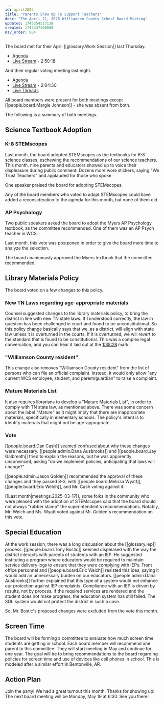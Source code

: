 ```yaml
---
id: april2025
title: "Parents Show Up To Support Teachers"
desc: "The April 21, 2025 Williamson County School Board Meeting"
updated: 1745354517138
created: 1745337300089
nav_order: 984
---
```


The board met for their April [[glossary.Work Session]] last Thursday.

- [Agenda](https://meeting.boeconnect.net/Public/Agenda/566?meeting=684331)
- [Live Stream](https://www.youtube.com/watch?v=zN55GmcJGLo) - 2:50:18

And their regular voting meeting last night.

- [Agenda](https://meeting.boeconnect.net/Public/Agenda/566?meeting=685509)
- [Live Stream](https://www.youtube.com/live/lDN7bknxhX4) - 2:04:30
- [Live Threads](https://www.threads.net/@murribu/post/DIugFlZJcgy)

All board members were present for both meetings except [[people.board.Margie Johnson]] - she was absent from both.

The following is a summary of both meetings.

## Science Textbook Adoption

### K-8 STEMscopes

Last month, the board adopted STEMscopes as the textbooks for K-8 science classes, eschewing the recommendations of our science teachers. This month, nine parents and educators showed up to voice their displeasure during public comment. Dozens more wore stickers, saying "We Trust Teachers" and applauded for those who spoke.

One speaker praised the board for adopting STEMscopes.

Any of the board members who voted to adopt STEMscopes could have added a reconsideration to the agenda for this month, but none of them did.

### AP Psychology

Two public speakers asked the board to adopt the Myers AP Psychology textbook, as the committee recommended. One of them was an AP Psych teacher in WCS.

Last month, this vote was postponed in order to give the board more time to analyze the selection.

The board unanimously approved the Myers textbook that the committee recommended.

## Library Materials Policy

The board voted on a few changes to this policy.

### New TN Laws regarding age-appropriate materials

Counsel suggested changes to the library materials policy, to bring the district in line with new TN state laws. If I understood correctly, the law in question has been challenged in court and found to be unconstitutional. So this policy change basically says that we, as a district, will align with state law unless it is overturned in the courts. If it is overturned, we will revert to the standard that is found to be constitutional. This was a complex legal conversation, and you can hear it laid out at the [1:38:28](https://www.youtube.com/live/lDN7bknxhX4?si=kaIIHPMj1RzN7hLb&t=5908) mark.

### "Williamson County resident"

This change also removes "Williamson County resident" from the list of persons who can file an official complaint. Instead, it would only allow "any current WCS employee, student, and parent/guardian" to raise a complaint.

### Mature Materials List

It also requires librarians to develop a "Mature Materials List", in order to comply with TN state law, as mentioned above. There was some concern about the label "Mature" as it might imply that there are inappropriate materials, specifically in elementary schools. The policy's intent is to identify materials that might not be age-appropriate.

### Vote

[[people.board.Dan Cash]] seemed confused about why these changes were necessary. [[people.admin.Dana Ausbrooks]] and [[people.board.Jay Galbreath]] tried to explain the reasons, but he was apparently unconvinced, asking "do we implement policies, anticipating that laws will change?"

[[people.admin.Jason Golden]] recommended the approval of these changes and they passed 8-3, with [[people.board.Melissa Wyatt]], [[people.board.Eric Welch]], and Mr. Cash voting against it.

[[Last month|meetings.2025-03-17]], some folks in the community who were pleased with the adoption of STEMscopes said that the board should not always "rubber stamp" the superintendent's recommendations. Notably, Mr. Welch and Ms. Wyatt voted against Mr. Golden's recommendation on this vote.

## Special Education

At the work session, there was a long discussion about the [[glossary.iep]] process. [[people.board.Tony Bostic]] seemed displeased with the way the district interacts with parents of students with an IEP. He suggested instituting a program where educators would be required to maintain service delivery logs to ensure that they were complying with IEPs. Front office personnel and [[people.board.Eric Welch]] resisted this idea, saying it would add an unnecessary burden on our educators. [[people.admin.Dana Ausbrooks]] further explained that this type of a system would not enhance our protection against IEP complaints. Compliance with an IEP is driven by results, not by process. If the required services are rendered and the student does not make progress, the education system has still failed. The SDL system would not protect the district in such a case.

So, Mr. Bostic's proposed changes were excluded from the vote this month.

## Screen Time

The board will be forming a committee to evaluate how much screen time students are getting in school. Each board member will recommend one parent to this committee. They will start meeting in May and continue for one year. The goal will be to bring recommendations to the board regarding policies for screen time and use of devices like cell phones in school. This is modeled after a similar effort in Bentonville, AR.

## Action Plan

Join the party! We had a great turnout this month. Thanks for showing up! The next board meeting will be Monday, May 19 at 6:30. See you there!
